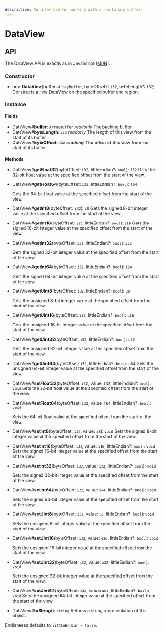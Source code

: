 ```yaml
---
description: An interface for working with a raw binary buffer.
---
```


# DataView

## API

The DataView API is exactly as in JavaScript \([MDN](https://developer.mozilla.org/en-US/docs/Web/JavaScript/Reference/Global_Objects/DataView)\).

### Constructor

* new **DataView**\(buffer: `ArrayBuffer`, byteOffset?: `i32`, byteLength?: `i32`\) Constructs a new DataView on the specified buffer and region.

### Instance

#### Fields

* DataView\#**buffer**: `ArrayBuffer` _readonly_ The backing buffer.
* DataView\#**byteLength**: `i32` _readonly_ The length of this view from the start of its buffer.
* DataView\#**byteOffset**: `i32` _readonly_ The offset of this view from the start of its buffer.

#### Methods

* DataView\#**getFloat32**\(byteOffset: `i32`, littleEndian?: `bool`\): `f32` Gets the 32-bit float value at the specified offset from the start of the view.
* DataView\#**getFloat64**\(byteOffset: `i32`, littleEndian?: `bool`\): `f64`

  Gets the 64-bit float value at the specified offset from the start of the view.

* DataView\#**getInt8**\(byteOffset: `i32`\): `i8` Gets the signed 8-bit integer value at the specified offset from the start of the view.
* DataView\#**getInt16**\(byteOffset: `i32`, littleEndian?: `bool`\): `i16` Gets the signed 16-bit integer value at the specified offset from the start of the view.
* DataView\#**getInt32**\(byteOffset: `i32`, littleEndian?: `bool`\): `i32`

  Gets the signed 32-bit integer value at the specified offset from the start of the view.

* DataView\#**getInt64**\(byteOffset: `i32`, littleEndian?: `bool`\): `i64`

  Gets the signed 64-bit integer value at the specified offset from the start of the view.

* DataView\#**getUint8**\(byteOffset: `i32`, littleEndian?: `bool`\): `u8`

  Gets the unsigned 8-bit integer value at the specified offset from the start of the view.

* DataView\#**getUint16**\(byteOffset: `i32`, littleEndian?: `bool`\): `u16`

  Gets the unsigned 16-bit integer value at the specified offset from the start of the view.

* DataView\#**getUint32**\(byteOffset: `i32`, littleEndian?: `bool`\): `u32`

  Gets the unsigned 32-bit integer value at the specified offset from the start of the view.

* DataView\#**getUint64**\(byteOffset: `i32`, littleEndian?: `bool`\): `u64` Gets the unsigned 64-bit integer value at the specified offset from the start of the view.
* DataView\#**setFloat32**\(byteOffset: `i32`, value: `f32`, littleEndian?: `bool`\): `void` Sets the 32-bit float value at the specified offset from the start of the view.
* DataView\#**setFloat64**\(byteOffset: `i32`, value: `f64`, littleEndian?: `bool`\): `void`

  Sets the 64-bit float value at the specified offset from the start of the view.

* DataView\#**setInt8**\(byteOffset: `i32`, value: `i8`\): `void` Sets the signed 8-bit integer value at the specified offset from the start of the view.
* DataView\#**setInt16**\(byteOffset: `i32`, value: `i16`, littleEndian?: `bool`\): `void` Sets the signed 16-bit integer value at the specified offset from the start of the view.
* DataView\#**setInt32**\(byteOffset: `i32`, value: `i32`, littleEndian?: `bool`\): `void`

  Sets the signed 32-bit integer value at the specified offset from the start of the view.

* DataView\#**setInt64**\(byteOffset: `i32`, value: `i64`, littleEndian?: `bool`\): `void`

  Sets the signed 64-bit integer value at the specified offset from the start of the view.

* DataView\#**setUint8**\(byteOffset: `i32`, value: `u8`, littleEndian?: `bool`\): `void`

  Sets the unsigned 8-bit integer value at the specified offset from the start of the view.

* DataView\#**setUint16**\(byteOffset: `i32`, value: `u16`, littleEndian?: `bool`\): `void`

  Sets the unsigned 16-bit integer value at the specified offset from the start of the view.

* DataView\#**setUint32**\(byteOffset: `i32`, value: `u32`, littleEndian?: `bool`\): `void`

  Sets the unsigned 32-bit integer value at the specified offset from the start of the view.

* DataView\#**setUint64**\(byteOffset: `i32`, value: `u64`, littleEndian?: `bool`\): `void` Sets the unsigned 64-bit integer value at the specified offset from the start of the view.
* DataView\#**toString**\(\): `string` Returns a string representation of this object.

Endianness defaults to `littleEndian = false`.

